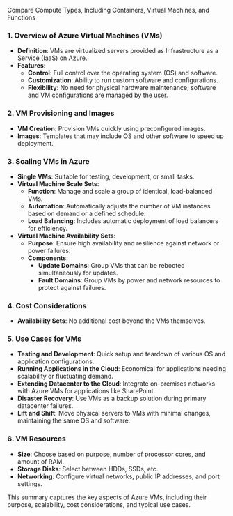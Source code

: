 Compare Compute Types, Including Containers, Virtual Machines, and Functions

### **1. Overview of Azure Virtual Machines (VMs)**
- **Definition**: VMs are virtualized servers provided as Infrastructure as a Service (IaaS) on Azure.
- **Features**:
  - **Control**: Full control over the operating system (OS) and software.
  - **Customization**: Ability to run custom software and configurations.
  - **Flexibility**: No need for physical hardware maintenance; software and VM configurations are managed by the user.

### **2. VM Provisioning and Images**
- **VM Creation**: Provision VMs quickly using preconfigured images.
- **Images**: Templates that may include OS and other software to speed up deployment.

### **3. Scaling VMs in Azure**
- **Single VMs**: Suitable for testing, development, or small tasks.
- **Virtual Machine Scale Sets**:
  - **Function**: Manage and scale a group of identical, load-balanced VMs.
  - **Automation**: Automatically adjusts the number of VM instances based on demand or a defined schedule.
  - **Load Balancing**: Includes automatic deployment of load balancers for efficiency.
- **Virtual Machine Availability Sets**:
  - **Purpose**: Ensure high availability and resilience against network or power failures.
  - **Components**:
    - **Update Domains**: Group VMs that can be rebooted simultaneously for updates.
    - **Fault Domains**: Group VMs by power and network resources to protect against failures.

### **4. Cost Considerations**
- **Availability Sets**: No additional cost beyond the VMs themselves.

### **5. Use Cases for VMs**
- **Testing and Development**: Quick setup and teardown of various OS and application configurations.
- **Running Applications in the Cloud**: Economical for applications needing scalability or fluctuating demand.
- **Extending Datacenter to the Cloud**: Integrate on-premises networks with Azure VMs for applications like SharePoint.
- **Disaster Recovery**: Use VMs as a backup solution during primary datacenter failures.
- **Lift and Shift**: Move physical servers to VMs with minimal changes, maintaining the same OS and software.

### **6. VM Resources**
- **Size**: Choose based on purpose, number of processor cores, and amount of RAM.
- **Storage Disks**: Select between HDDs, SSDs, etc.
- **Networking**: Configure virtual networks, public IP addresses, and port settings.

This summary captures the key aspects of Azure VMs, including their purpose, scalability, cost considerations, and typical use cases.
